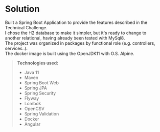 # Solution

Built a Spring Boot Application to provide the features described in the Technical Challenge.  
I chose the H2 database to make it simpler, but it's ready to change to another relational, having already been tested with MySql8.  
The project was organized in packages by functional role (e.g. controllers, services..).  
The docker image is built using the OpenJDK11 with O.S. Alpine.

>**Technologies used:**
>- Java 11
>- Maven
>- Spring Boot Web
>- Spring JPA
>- Spring Security
>- Flyway
>- Lombok
>- OpenCSV
>- Spring Validation
>- Docker
>- Angular